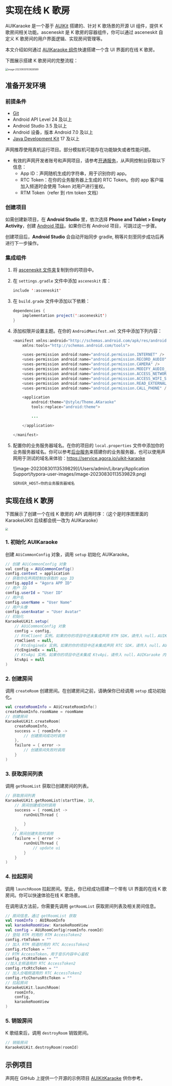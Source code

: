 # 实现在线 K 歌房

AUIKaraoke 是一个基于 [AUIKit](https://github.com/AgoraIO-Community/AUIKit/blob/main/Android/README.zh.md) 搭建的、针对 K 歌场景的开源  UI 组件，提供 K 歌房间相关功能。asceneskit 是 K 歌房的容器组件，你可以通过 asceneskit 自定义 K 歌房间的用户界面逻辑、实现房间管理等。

本文介绍如何通过 [AUIKaraoke 组件](#link-to-description)快速搭建一个含 UI 界面的在线 K 歌房。

下图展示搭建 K 歌房间的完整流程：

<img src="/Users/admin/Library/Application Support/typora-user-images/image-20230830103826589.png" alt="image-20230830103826589" style="zoom:50%;" />

## 准备开发环境

### 前提条件

- [Git](https://git-scm.com/downloads)
- Android API Level 24 及以上
- Android Studio 3.5 及以上
- Android 设备，版本 Android 7.0 及以上
- [Java Development Kit](https://www.oracle.com/java/technologies/javase-downloads.html) 17 及以上

<Admonition type="caution" title="注意">

声网推荐使用真机运行项目。部分模拟机可能存在功能缺失或者性能问题。

</Admonition>

- 有效的声网开发者账号和声网项目，请参考[开通服务](https://doc.shengwang.cn/doc/rtc/ios/get-started/enable-service)，从声网控制台获取以下信息：
  - App ID：声网随机生成的字符串，用于识别你的 app。
  - RTC Token：在你的业务服务器上生成的 RTC Token。你的 app 客户端加入频道时会使用 Token 对用户进行鉴权。
  - RTM Token（refer 到 rtm token 文档）

### 创建项目

如需创建新项目，在 **Android Studio** 里，依次选择 **Phone and Tablet > Empty Activity**，创建 [Android 项目](https://developer.android.com/studio/projects/create-project)。如果你已有 Android 项目，可跳过这一步骤。

<Admonition type="info" title="信息">创建项目后，**Android Studio** 会自动开始同步 gradle, 稍等片刻至同步成功后再进行下一步操作。

</Admonition>

### 集成组件

1. 将 [asceneskit 文件夹](https://github.com/AgoraIO-Community/AUIKitKaraoke/tree/main/Android/asceneskit)复制到你的项目中。

2. 在 `settings.gradle` 文件中添加 `asceneskit` 库：

   ```java
   include ':asceneskit'
   ```

3. 在 `build.grade` 文件中添加以下依赖：

   ```java
   dependencies {
       implementation project(':asceneskit')
   }
   ```

4. 添加权限并设置主题。在你的 `AndroidManifest.xml` 文件中添加下列内容：

   ```java
   <manifest xmlns:android="http://schemas.android.com/apk/res/android"
       xmlns:tools="http://schemas.android.com/tools">

       <uses-permission android:name="android.permission.INTERNET" />
       <uses-permission android:name="android.permission.RECORD_AUDIO" />
       <uses-permission android:name="android.permission.CAMERA" />
       <uses-permission android:name="android.permission.MODIFY_AUDIO_SETTINGS" />
       <uses-permission android:name="android.permission.ACCESS_NETWORK_STATE" />
       <uses-permission android:name="android.permission.ACCESS_WIFI_STATE" />
       <uses-permission android:name="android.permission.READ_EXTERNAL_STORAGE" />
       <uses-permission android:name="android.permission.CALL_PHONE" />

       <application
           android:theme="@style/Theme.AKaraoke"
           tools:replace="android:theme">

           ...

       </application>

   </manifest>
   ```

5. 配置你的业务服务器域名。在你的项目的 `local.properties` 文件中添加你的业务服务器域名。你可以参考[后台服务](https://github.com/AgoraIO-Community/AUIKitKaraoke/blob/main/backend/README_zh.md)来搭建你的业务服务器，也可以使用声网用于测试的域名来体验：https://service.agora.io/uikit-karaoke

   ![image-20230830113539829](/Users/admin/Library/Application Support/typora-user-images/image-20230830113539829.png)

   ```java
   SERVER_HOST=你的业务服务器域名
   ```

## 实现在线 K 歌房

下图展示了创建一个在线 K 歌房的 API 调用时序：（这个是时序图里面的KaraokeUiKit 后续都会统一改为 AUIKaraoke）

<img src="https://web-cdn.agora.io/docs-files/1696845470355" style="zoom:50%;" />

### 1. 初始化 AUIKaraoke

创建 `AUiCommonConfig` 对象，调用 `setup` 初始化 AUIKaraoke。

```java
// 创建 AUiCommonConfig 对象
val config = AUiCommonConfig()
config.context = application
// 获取你在声网控制台获取的 app ID
config.appId = "Agora APP ID"
// 用户 ID
config.userId = "User ID"
// 用户名
config.userName = "User Name"
// 用户头像
config.userAvatar = "User Avatar"
// 初始化
KaraokeUiKit.setup(
    // AUiCommonConfig 对象
    config = config,
    // RtmClient 实例。如果的你的项目中还未集成声网 RTM SDK，请传入 null，AUIKaraoke 内部会自行创建
    rtmClient = null,
    // RtcEngineEx 实例。如果的你的项目中还未集成声网 RTC SDK，请传入 null，AUIKaraoke 内部会自行创建
    rtcEngineEx = null,
    // KtvApi 实例。如果你的项目中还未集成 KtvApi，请传入 null，AUIKaraoke 内部会自行创建
    ktvApi = null
)
```

### 2. 创建房间

调用 `createRoom` 创建房间。在创建房间之前，请确保你已经调用 `setup` 成功初始化。

```kotlin
val createRoomInfo = AUiCreateRoomInfo()
createRoomInfo.roomName = roomName
// 创建房间
KaraokeUiKit.createRoom(
    createRoomInfo,
    success = { roomInfo ->
        // 创建房间成功时调用
    },
    failure = { error ->
        // 创建房间失败时调用
    }
)
```

### 3. 获取房间列表

调用 `getRoomList` 获取已创建房间的列表。

```kotlin
// 获取房间列表
KaraokeUiKit.getRoomList(startTime, 10,
    // 房间创建成功时调用
    success = { roomList ->
        runOnUiThread {

        }
    },
   // 房间创建失败时调用
    failure = { error ->
        runOnUiThread {
            // update ui
        }
    }
)
```

### 4. 拉起房间

调用 `launchRooom` 拉起房间。至此，你已经成功搭建一个带有 UI 界面的在线 K 歌房间。你可以快速体验在线 K 歌场景。

<Abmonition tpye="caution" title="注意">

在调用该方法前，你需要先调用 <code>getRoomList</code> 获取房间列表及相关房间信息。

</Abmonition>

```kotlin
// 房间信息，通过 getRoomList 获取
val roomInfo : AUIRoomInfo
val karaokeRoomView: KaraokeRoomView
val config = AUiRoomConfig(roomInfo.roomId)
// 登陆 RTM 时用的 RTM AccessToken2
config.rtmToken = ""
// 加入 RTM 频道时用的 RTC AccessToken2
config.rtcToken = ""
// RTM AccessToken，用于音乐内容中心鉴权
config.rtcRtmToken = ""
//加入主频道用的 RTC AccessToken2
config.rtcRtcToken = ""
// 加入合唱频道用的 RTC AccessToken2
config.rtcChorusRtcToken = ""
// 拉起房间
KaraokeUiKit.launchRoom(
    roomInfo,
    config,
    karaokeRoomView
)
```

### 5. 销毁房间

K 歌结束后，调用 `destroyRoom` 销毁房间。

```kotlin
// 销毁房间
KaraokeUiKit.destroyRoom(roomId)
```

## 示例项目

声网在 GitHub 上提供一个开源的示例项目 [AUIKitKaraoke](https://github.com/AgoraIO-Community/AUIKitKaraoke/tree/main/Android) 供你参考。

